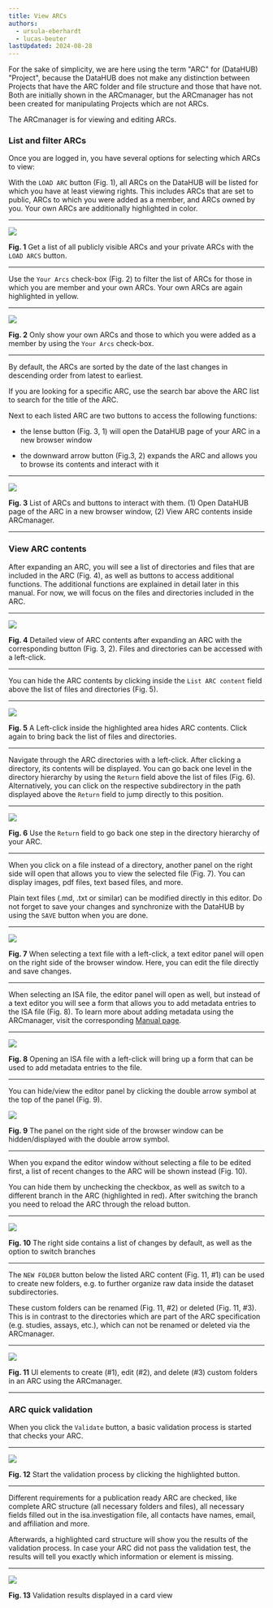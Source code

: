 ```yaml
---
title: View ARCs
authors:
  - ursula-eberhardt
  - lucas-beuter
lastUpdated: 2024-08-28
---
```


For the sake of simplicity, we are here using the term "ARC" for (DataHUB) "Project", because the DataHUB does not make any distinction between Projects that have the ARC folder and file structure and those that have not. Both are initially shown in the ARCmanager, but the ARCmanager has not been created for manipulating Projects which are not ARCs.

The ARCmanager is for viewing and editing ARCs.

### List and filter ARCs

Once you are logged in, you have several options for selecting which ARCs to view:

With the `LOAD ARC` button (Fig. 1), all ARCs on the DataHUB will be listed for which you have at least viewing rights. This includes ARCs that are set to public, ARCs to which you were added as a member, and ARCs owned by you. Your own ARCs are additionally highlighted in color.

---

![](@images/arc-manager/arc-manager-view-1b.png)

**Fig. 1** Get a list of all publicly visible ARCs and your private ARCs with the `LOAD ARCS` button.

---

Use the `Your Arcs` check-box (Fig. 2) to filter the list of ARCs for those in which you are member and your own ARCs. Your own ARCs are again highlighted in yellow.

---

![](@images/arc-manager/arc-manager-view-2.png)

**Fig. 2** Only show your own ARCs and those to which you were added as a member by using the `Your Arcs` check-box.

---

By default, the ARCs are sorted by the date of the last changes in descending order from latest to earliest.

If you are looking for a specific ARC, use the search bar above the ARC list to search for the title of the ARC.

Next to each listed ARC are two buttons to access the following functions:

- the lense button (Fig. 3, 1) will open the DataHUB page of your ARC in a new browser window

- the downward arrow button (Fig.3, 2) expands the ARC and allows you to browse its contents and interact with it

---

![](@images/arc-manager/arc-manager-view-3.png)

**Fig. 3** List of ARCs and buttons to interact with them. (1) Open DataHUB page of the ARC in a new browser window, (2) View ARC contents inside ARCmanager.

---

### View ARC contents

After expanding an ARC, you will see a list of directories and files that are included in the ARC (Fig. 4), as well as buttons to access additional functions. The additional functions are explained in detail later in this manual. For now, we will focus on the files and directories included in the ARC.

---

![](@images/arc-manager/arc-manager-view-4.png)

**Fig. 4** Detailed view of ARC contents after expanding an ARC with the corresponding button (Fig. 3, 2). Files and directories can be accessed with a left-click.

---

You can hide the ARC contents by clicking inside the `List ARC content` field above the list of files and directories (Fig. 5).

---

![](@images/arc-manager/arc-manager-view-5.png)

**Fig. 5** A Left-click inside the highlighted area hides ARC contents. Click again to bring back the list of files and directories.

---

Navigate through the ARC directories with a left-click. After clicking a directory, its contents will be displayed. You can go back one level in the directory hierarchy by using the `Return` field above the list of files (Fig. 6). Alternatively, you can click on the respective subdirectory in the path displayed above the `Return` field to jump directly to this position.

---

![](@images/arc-manager/arc-manager-view-8.png)

**Fig. 6** Use the `Return` field to go back one step in the directory hierarchy of your ARC.

---

When you click on a file instead of a directory, another panel on the right side will open that allows you to view the selected file (Fig. 7). You can display images, pdf files, text based files, and more.

Plain text files (.md, .txt or similar) can be modified directly in this editor. Do not forget to save your changes and synchronize with the DataHUB by using the `SAVE` button when you are done.

---

![](@images/arc-manager/arc-manager-view-6a.png)

**Fig. 7** When selecting a text file with a left-click, a text editor panel will open on the right side of the browser window. Here, you can edit the file directly and save changes.

---

When selecting an ISA file, the editor panel will open as well, but instead of a text editor you will see a form that allows you to add metadata entries to the ISA file (Fig. 8). To learn more about adding metadata using the ARCmanager, visit the corresponding [Manual page](/nfdi4plants.knowledgebase/arc-manager/06_adding_metadata).

---

![](@images/arc-manager/arc-manager-view-7.png)

**Fig. 8** Opening an ISA file with a left-click will bring up a form that can be used to add metadata entries to the file.

---

You can hide/view the editor panel by clicking the double arrow symbol at the top of the panel (Fig. 9).

![](@images/arc-manager/arc-manager-view-7b.png)

**Fig. 9** The panel on the right side of the browser window can be hidden/displayed with the double arrow symbol.

---

When you expand the editor window without selecting a file to be edited first, a list of recent changes to the ARC will be shown instead (Fig. 10).

You can hide them by unchecking the checkbox, as well as switch to a different branch in the ARC (highlighted in red).
After switching the branch you need to reload the ARC through the reload button.

---

![](@images/arc-manager/arc-manager-view-9.png)

**Fig. 10** The right side contains a list of changes by default, as well as the option to switch branches

---

The `NEW FOLDER` button below the listed ARC content (Fig. 11, #1) can be used to create new folders, e.g. to further organize raw data inside the dataset subdirectories. 

These custom folders can be renamed (Fig. 11, #2) or deleted (Fig. 11, #3). This is in contrast to the directories which are part of the ARC specification (e.g. studies, assays, etc.), which can not be renamed or deleted via the ARCmanager.

---

![](@images/arc-manager/arc-manager-view-12.png)

**Fig. 11** UI elements to create (#1), edit (#2), and delete (#3) custom folders in an ARC using the ARCmanager.

---

### ARC quick validation

When you click the `Validate` button, a basic validation process is started that checks your ARC.

---

![](@images/arc-manager/arc-manager-view-10.png)

**Fig. 12** Start the validation process by clicking the highlighted button.

---

Different requirements for a publication ready ARC are checked, like complete ARC structure (all necessary folders and files), all necessary fields filled out in the isa.investigation file, all contacts have names, email, and affiliation and more.

Afterwards, a highlighted card structure will show you the results of the validation process. In case your ARC did not pass the validation test, the results will tell you exactly which information or element is missing.

---

![](@images/arc-manager/arc-manager-view-10b.png)

**Fig. 13** Validation results displayed in a card view
